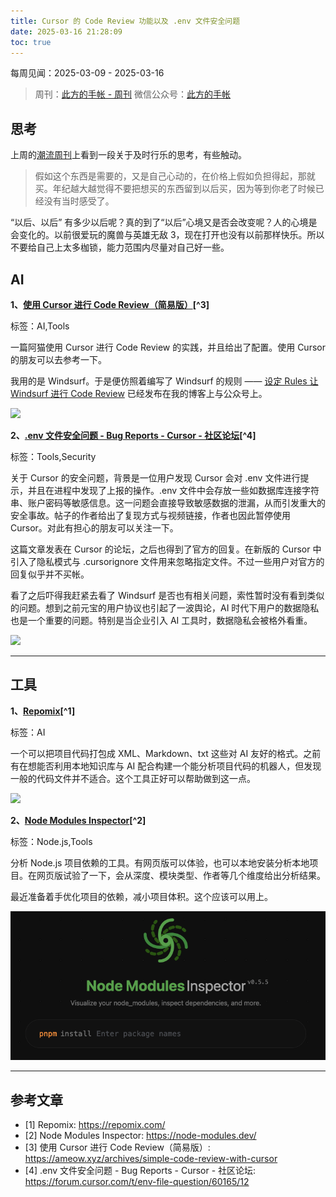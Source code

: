 ```yaml
---
title: Cursor 的 Code Review 功能以及 .env 文件安全问题
date: 2025-03-16 21:28:09
toc: true
---
```


每周见闻：2025-03-09 - 2025-03-16

> 周刊：[此方的手帐 - 周刊](https://konata9.github.io/weekly/)
> 微信公众号：[此方的手帐](https://konata9.github.io/weekly/images/wechat-qr-code.jpg)

## 思考

上周的[潮流周刊](https://weekly.tw93.fun/posts/213-%E8%89%AF%E6%B8%9A%E8%8D%89%E5%B1%8B/)上看到一段关于及时行乐的思考，有些触动。

> 假如这个东西是需要的，又是自己心动的，在价格上假如负担得起，那就买。年纪越大越觉得不要把想买的东西留到以后买，因为等到你老了时候已经没有当时感受了。

“以后、以后” 有多少以后呢？真的到了“以后”心境又是否会改变呢？人的心境是会变化的。以前很爱玩的魔兽与英雄无敌 3，现在打开也没有以前那样快乐。所以不要给自己上太多枷锁，能力范围内尽量对自己好一些。

## AI
**1、[使用 Cursor 进行 Code Review（简易版）](https://ameow.xyz/archives/simple-code-review-with-cursor)[^3]**

标签：AI,Tools

一篇阿猫使用 Cursor 进行 Code Review 的实践，并且给出了配置。使用 Cursor 的朋友可以去参考一下。

我用的是 Windsurf。于是便仿照着编写了 Windsurf 的规则 —— [设定 Rules 让 Windsurf 进行 Code Review](https://konata9.github.io/2025/03/15/2025/my-windsurf-rules-sharing/) 已经发布在我的博客上与公众号上。

![](https://img.ameow.xyz/20250310230524158.webp)

**2、[.env 文件安全问题 - Bug Reports - Cursor - 社区论坛](https://forum.cursor.com/t/env-file-question/60165/12)[^4]**

标签：Tools,Security

关于 Cursor 的安全问题，背景是一位用户发现 Cursor 会对 .env 文件进行提示，并且在进程中发现了上报的操作。.env 文件中会存放一些如数据库连接字符串、账户密码等敏感信息。这一问题会直接导致敏感数据的泄漏，从而引发重大的安全事故。帖子的作者给出了复现方式与视频链接，作者也因此暂停使用 Cursor。对此有担心的朋友可以关注一下。

这篇文章发表在 Cursor 的论坛，之后也得到了官方的回复。在新版的 Cursor 中引入了隐私模式与 .cursorignore 文件用来忽略指定文件。不过一些用户对官方的回复似乎并不买帐。

看了之后吓得我赶紧去看了 Windsurf 是否也有相关问题，索性暂时没有看到类似的问题。想到之前元宝的用户协议也引起了一波舆论，AI 时代下用户的数据隐私也是一个重要的问题。特别是当企业引入 AI 工具时，数据隐私会被格外看重。

![](https://us1.discourse-cdn.com/flex020/uploads/cursor1/optimized/3X/5/b/5b4057565fa4fc0882429b9a511e13ab7c2bc1c3_2_1024x331.png)

----

## 工具
**1、[Repomix](https://repomix.com/)[^1]**

标签：AI

一个可以把项目代码打包成 XML、Markdown、txt 这些对 AI 友好的格式。之前有在想能否利用本地知识库与 AI 配合构建一个能分析项目代码的机器人，但发现一般的代码文件并不适合。这个工具正好可以帮助做到这一点。

![](https://repomix.com/images/og-image-large.png)

**2、[Node Modules Inspector](https://node-modules.dev/)[^2]**

标签：Node.js,Tools

分析 Node.js 项目依赖的工具。有网页版可以体验，也可以本地安装分析本地项目。在网页版试验了一下，会从深度、模块类型、作者等几个维度给出分析结果。

最近准备着手优化项目的依赖，减小项目体积。这个应该可以用上。

![](/images/2025/node-modules-inspector.png)

----

## 参考文章
- [1] Repomix: https://repomix.com/
- [2] Node Modules Inspector: https://node-modules.dev/
- [3] 使用 Cursor 进行 Code Review（简易版）: https://ameow.xyz/archives/simple-code-review-with-cursor
- [4] .env 文件安全问题 - Bug Reports - Cursor - 社区论坛: https://forum.cursor.com/t/env-file-question/60165/12